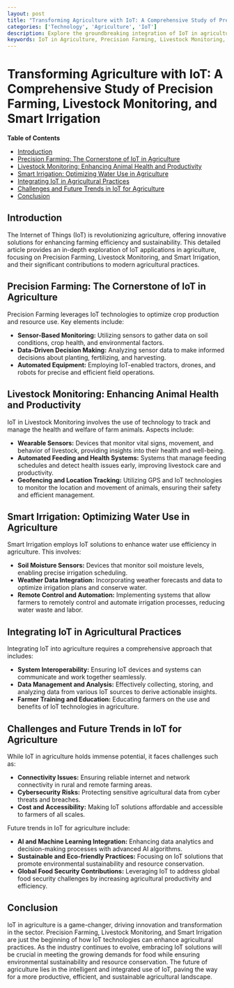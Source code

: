 ```yaml
---
layout: post
title: "Transforming Agriculture with IoT: A Comprehensive Study of Precision Farming, Livestock Monitoring, and Smart Irrigation"
categories: ['Technology', 'Agriculture', 'IoT']
description: Explore the groundbreaking integration of IoT in agriculture, delving into Precision Farming, Livestock Monitoring, and Smart Irrigation, and their profound impacts on agricultural efficiency, productivity, and sustainability.
keywords: IoT in Agriculture, Precision Farming, Livestock Monitoring, Smart Irrigation
---
```


# Transforming Agriculture with IoT: A Comprehensive Study of Precision Farming, Livestock Monitoring, and Smart Irrigation

**Table of Contents**

- [Introduction](#introduction)
- [Precision Farming: The Cornerstone of IoT in Agriculture](#precision-farming-the-cornerstone-of-iot-in-agriculture)
- [Livestock Monitoring: Enhancing Animal Health and Productivity](#livestock-monitoring-enhancing-animal-health-and-productivity)
- [Smart Irrigation: Optimizing Water Use in Agriculture](#smart-irrigation-optimizing-water-use-in-agriculture)
- [Integrating IoT in Agricultural Practices](#integrating-iot-in-agricultural-practices)
- [Challenges and Future Trends in IoT for Agriculture](#challenges-and-future-trends-in-iot-for-agriculture)
- [Conclusion](#conclusion)

## Introduction

The Internet of Things (IoT) is revolutionizing agriculture, offering innovative solutions for enhancing farming efficiency and sustainability. This detailed article provides an in-depth exploration of IoT applications in agriculture, focusing on Precision Farming, Livestock Monitoring, and Smart Irrigation, and their significant contributions to modern agricultural practices.

## Precision Farming: The Cornerstone of IoT in Agriculture

Precision Farming leverages IoT technologies to optimize crop production and resource use. Key elements include:

- **Sensor-Based Monitoring:** Utilizing sensors to gather data on soil conditions, crop health, and environmental factors.
- **Data-Driven Decision Making:** Analyzing sensor data to make informed decisions about planting, fertilizing, and harvesting.
- **Automated Equipment:** Employing IoT-enabled tractors, drones, and robots for precise and efficient field operations.

## Livestock Monitoring: Enhancing Animal Health and Productivity

IoT in Livestock Monitoring involves the use of technology to track and manage the health and welfare of farm animals. Aspects include:

- **Wearable Sensors:** Devices that monitor vital signs, movement, and behavior of livestock, providing insights into their health and well-being.
- **Automated Feeding and Health Systems:** Systems that manage feeding schedules and detect health issues early, improving livestock care and productivity.
- **Geofencing and Location Tracking:** Utilizing GPS and IoT technologies to monitor the location and movement of animals, ensuring their safety and efficient management.

## Smart Irrigation: Optimizing Water Use in Agriculture

Smart Irrigation employs IoT solutions to enhance water use efficiency in agriculture. This involves:

- **Soil Moisture Sensors:** Devices that monitor soil moisture levels, enabling precise irrigation scheduling.
- **Weather Data Integration:** Incorporating weather forecasts and data to optimize irrigation plans and conserve water.
- **Remote Control and Automation:** Implementing systems that allow farmers to remotely control and automate irrigation processes, reducing water waste and labor.

## Integrating IoT in Agricultural Practices

Integrating IoT into agriculture requires a comprehensive approach that includes:

- **System Interoperability:** Ensuring IoT devices and systems can communicate and work together seamlessly.
- **Data Management and Analysis:** Effectively collecting, storing, and analyzing data from various IoT sources to derive actionable insights.
- **Farmer Training and Education:** Educating farmers on the use and benefits of IoT technologies in agriculture.

## Challenges and Future Trends in IoT for Agriculture

While IoT in agriculture holds immense potential, it faces challenges such as:

- **Connectivity Issues:** Ensuring reliable internet and network connectivity in rural and remote farming areas.
- **Cybersecurity Risks:** Protecting sensitive agricultural data from cyber threats and breaches.
- **Cost and Accessibility:** Making IoT solutions affordable and accessible to farmers of all scales.

Future trends in IoT for agriculture include:

- **AI and Machine Learning Integration:** Enhancing data analytics and decision-making processes with advanced AI algorithms.
- **Sustainable and Eco-friendly Practices:** Focusing on IoT solutions that promote environmental sustainability and resource conservation.
- **Global Food Security Contributions:** Leveraging IoT to address global food security challenges by increasing agricultural productivity and efficiency.

## Conclusion

IoT in agriculture is a game-changer, driving innovation and transformation in the sector. Precision Farming, Livestock Monitoring, and Smart Irrigation are just the beginning of how IoT technologies can enhance agricultural practices. As the industry continues to evolve, embracing IoT solutions will be crucial in meeting the growing demands for food while ensuring environmental sustainability and resource conservation. The future of agriculture lies in the intelligent and integrated use of IoT, paving the way for a more productive, efficient, and sustainable agricultural landscape.
